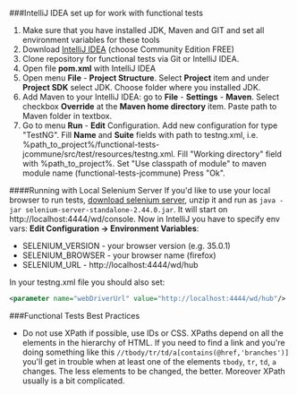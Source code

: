 ###IntelliJ IDEA set up for work with functional tests
1. Make sure that you have installed JDK, Maven and GIT and set all environment variables for these tools
2. Download [IntelliJ IDEA](http://www.jetbrains.com/idea/download/index.html) (choose Community Edition FREE)
3. Clone repository for functional tests via Git or IntelliJ IDEA.
4. Open file **pom.xml** with IntelliJ IDEA
5. Open menu **File** - **Project Structure**. Select **Project** item and under **Project SDK** select JDK.
Choose folder where you installed JDK.
6. Add Maven to your IntelliJ IDEA: go to **File** - **Settings** - **Maven**. Select checkbox **Override** at the **Maven home directory** item.
Paste path to Maven folder in textbox.
7. Go to menu **Run** - **Edit** Configuration.
Add new configuration for type "TestNG". Fill **Name** and **Suite** fields with path to testng.xml,
i.e. %path_to_project%/functional-tests-jcommune/src/test/resources/testng.xml.
Fill "Working directory" field with %path_to_project%.
Set "Use classpath of module" to maven module name (functional-tests-jcommune)
Press "Ok".

####Running with Local Selenium Server
If you'd like to use your local browser to run tests, [download selenium server](http://goo.gl/PJUZfa),
unzip it and run as `java -jar selenium-server-standalone-2.44.0.jar`. It will start on http://localhost:4444/wd/console.
Now in IntelliJ you have to specify env vars: **Edit Configuration -> Environment Variables**:
- SELENIUM_VERSION - your browser version (e.g. 35.0.1)
- SELENIUM_BROWSER - your browser name (firefox)
- SELENIUM_URL - http://localhost:4444/wd/hub

In your testng.xml file you should also set:
```xml
<parameter name="webDriverUrl" value="http://localhost:4444/wd/hub"/>
```

###Functional Tests Best Practices
* Do not use XPath if possible, use IDs or CSS. XPaths depend on all the elements in the hierarchy of HTML. If you need
  to find a link and you're doing something like this `//tbody/tr/td/a[contains(@href,'branches')]` you'll get in
  trouble when at least one of the elements `tbody`, `tr`, `td`, `a` changes. The less elements to be changed,
  the better. Moreover XPath usually is a bit complicated.
